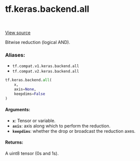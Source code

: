 <div itemscope itemtype="http://developers.google.com/ReferenceObject">
<meta itemprop="name" content="tf.keras.backend.all" />
<meta itemprop="path" content="Stable" />
</div>

# tf.keras.backend.all

<!-- Insert buttons -->

<table class="tfo-notebook-buttons tfo-api" align="left">
</table>

<a target="_blank" href="/code/stable/tensorflow/python/keras/backend.py">View source</a>



<!-- Start diff -->
Bitwise reduction (logical AND).

### Aliases:

* `tf.compat.v1.keras.backend.all`
* `tf.compat.v2.keras.backend.all`


``` python
tf.keras.backend.all(
    x,
    axis=None,
    keepdims=False
)
```



<!-- Placeholder for "Used in" -->


#### Arguments:


* <b>`x`</b>: Tensor or variable.
* <b>`axis`</b>: axis along which to perform the reduction.
* <b>`keepdims`</b>: whether the drop or broadcast the reduction axes.


#### Returns:

A uint8 tensor (0s and 1s).
